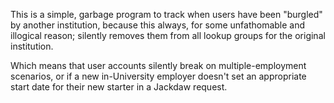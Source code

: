 This is a simple, garbage program to track when users have been "burgled" by another institution, because this always, for some unfathomable and illogical reason; silently removes them from all lookup groups for the original institution.


Which means that user accounts silently break on multiple-employment scenarios, or if a new in-University employer doesn't set an appropriate start date for their new starter in a Jackdaw request.

